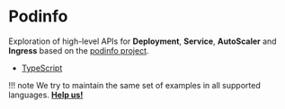 # Podinfo

Exploration of high-level APIs for **Deployment**, **Service**, **AutoScaler** and **Ingress** based on the [podinfo project](https://hub.docker.com/r/stefanprodan/podinfo).

- [TypeScript](https://github.com/awslabs/cdk8s/tree/master/examples/typescript/podinfo)

!!! note
    We try to maintain the same set of examples in all supported languages.
    **[Help us!](../project/CONTRIBUTING.md)**
